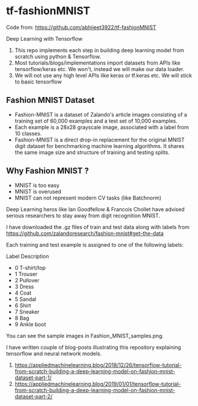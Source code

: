 # tf-fashionMNIST
Code from: https://github.com/abhijeet3922/tf-fashionMNIST

Deep Learning with Tensorflow

1. This repo implements each step in building deep learning model from scratch using python & Tensorflow.
2. Most tutorials/blogs/implementations import datasets from APIs like tensorflow/keras etc. We won't, instead we will make our data loader.
3. We will not use any high level APIs like keras or tf.keras etc. We will stick to basic tensorflow

## Fashion MNIST Dataset

* Fashion-MNIST is a dataset of Zalando's article images consisting of a training set of 60,000 examples and a test set of 10,000 examples.
* Each example is a 28x28 grayscale image, associated with a label from 10 classes.
* Fashion-MNIST is a direct drop-in replacement for the original MNIST digit dataset for benchmarking machine learning algorithms. It shares the same image size and structure of training and testing splits.

## Why Fashion MNIST ?

* MNIST is too easy
* MNIST is overused
* MNIST can not represent modern CV tasks (like Batchnorm)

Deep Learning heros like Ian Goodfellow & Francois Chollet have advised serious researchers to stay away from digit recognition MNIST.

I have downloaded the .gz files of train and test data along with labels from https://github.com/zalandoresearch/fashion-mnist#get-the-data

Each training and test example is assigned to one of the following labels:

Label Description

* 0 T-shirt/top
* 1 Trouser
* 2 Pullover
* 3 Dress
* 4 Coat
* 5 Sandal
* 6 Shirt
* 7 Sneaker
* 8 Bag
* 9 Ankle boot

You can see the sample images in Fashion_MNIST_samples.png.

I have written couple of blog-posts illustrating this repository explaining tensorflow and neural network models.
1. https://appliedmachinelearning.blog/2018/12/26/tensorflow-tutorial-from-scratch-building-a-deep-learning-model-on-fashion-mnist-dataset-part-1/
2. https://appliedmachinelearning.blog/2019/01/01/tensorflow-tutorial-from-scratch-building-a-deep-learning-model-on-fashion-mnist-dataset-part-2/


